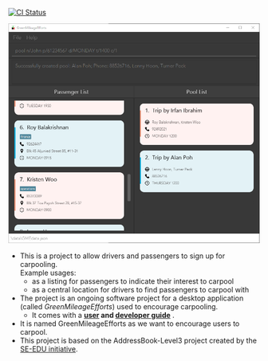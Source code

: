 [![CI Status](https://github.com/AY2021S2-CS2103T-W10-1/tp/workflows/Java%20CI/badge.svg)](https://github.com/AY2021S2-CS2103T-W10-1/tp/actions)

![Ui](docs/images/Ui.png)

* This is a project to allow drivers and passengers to sign up for carpooling.<br>
  Example usages:
  * as a listing for passengers to indicate their interest to carpool
  * as a central location for drivers to find passengers to carpool with
* The project is an ongoing software project for a desktop application (called _GreenMileageEfforts_) used to encourage carpooling.
  * It comes with a **[user](https://ay2021s2-cs2103t-w10-1.github.io/tp/UserGuide.html) and [developer guide](https://ay2021s2-cs2103t-w10-1.github.io/tp/DeveloperGuide.html)** .
* It is named GreenMileageEfforts as we want to encourage users to carpool.
* This project is based on the AddressBook-Level3 project created by the [SE-EDU initiative](https://se-education.org).
